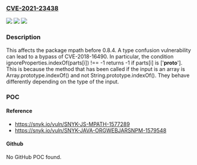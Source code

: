 ### [CVE-2021-23438](https://cve.mitre.org/cgi-bin/cvename.cgi?name=CVE-2021-23438)
![](https://img.shields.io/static/v1?label=Product&message=mpath&color=blue)
![](https://img.shields.io/static/v1?label=Version&message=%3C%200.8.4%20&color=brighgreen)
![](https://img.shields.io/static/v1?label=Vulnerability&message=Prototype%20Pollution&color=brighgreen)

### Description

This affects the package mpath before 0.8.4. A type confusion vulnerability can lead to a bypass of CVE-2018-16490. In particular, the condition ignoreProperties.indexOf(parts[i]) !== -1 returns -1 if parts[i] is ['__proto__']. This is because the method that has been called if the input is an array is Array.prototype.indexOf() and not String.prototype.indexOf(). They behave differently depending on the type of the input.

### POC

#### Reference
- https://snyk.io/vuln/SNYK-JS-MPATH-1577289
- https://snyk.io/vuln/SNYK-JAVA-ORGWEBJARSNPM-1579548

#### Github
No GitHub POC found.


